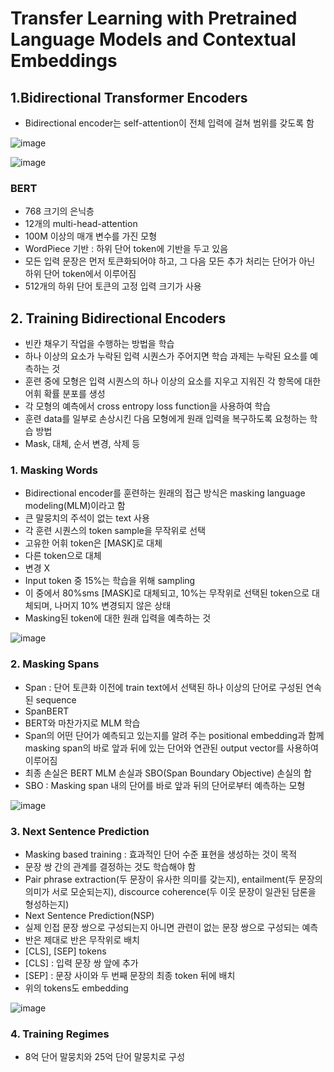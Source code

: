 # Transfer Learning with Pretrained Language Models and Contextual Embeddings

## 1.Bidirectional Transformer Encoders

- Bidirectional encoder는 self-attention이 전체 입력에 걸쳐 범위를 갖도록 함

![image](https://user-images.githubusercontent.com/80622859/204095708-946f53d1-35e7-4db3-b495-2a29e96d5bb8.png)

![image](https://user-images.githubusercontent.com/80622859/204095759-39c23850-4627-428c-bae7-3bed7a8a8c73.png)

### BERT

- 768 크기의 은닉층
- 12개의 multi-head-attention
- 100M 이상의 매개 변수를 가진 모형
- WordPiece 기반 : 하위 단어 token에 기반을 두고 있음
- 모든 입력 문장은 먼저 토큰화되어야 하고, 그 다음 모든 추가 처리는 단어가 아닌 하위 단어 token에서 이루어짐
- 512개의 하위 단어 토큰의 고정 입력 크기가 사용


## 2. Training Bidirectional Encoders
- 빈칸 채우기 작업을 수행하는 방법을 학습
- 하나 이상의 요소가 누락된 입력 시퀀스가 주어지면 학습 과제는 누락된 요소를 예측하는 것
- 훈련 중에 모형은 입력 시퀀스의 하나 이상의 요소를 지우고 지워진 각 항목에 대한 어휘 확률 분포를 생성
- 각 모형의 예측에서 cross entropy loss function을 사용하여 학습
- 훈련 data를 일부로 손상시킨 다음 모형에게 원래 입력을 복구하도록 요청하는 학습 방법
- Mask, 대체, 순서 변경, 삭제 등

### 1. Masking Words
- Bidirectional encoder를 훈련하는 원래의 접근 방식은 masking language modeling(MLM)이라고 함
- 큰 말뭉치의 주석이 없는 text 사용
- 각 훈련 시퀀스의 token sample을 무작위로 선택
- 고유한 어휘 token은 [MASK]로 대체
- 다른 token으로 대체
- 변경 X
- Input token 중 15%는 학습을 위해 sampling
- 이 중에서 80%sms [MASK]로 대체되고, 10%는 무작위로 선택된 token으로 대체되며, 나머지 10% 변경되지 않은 상태
- Masking된 token에 대한 원래 입력을 예측하는 것

![image](https://user-images.githubusercontent.com/80622859/204096144-8a6b0f55-2c1d-48e6-aeeb-f480c35dcae3.png)

### 2. Masking Spans
- Span : 단어 토큰화 이전에 train text에서 선택된 하나 이상의 단어로 구성된 연속된 sequence
- SpanBERT
- BERT와 마찬가지로 MLM 학습
- Span의 어떤 단어가 예측되고 있는지를 알려 주는 positional embedding과 함께 masking span의 바로 앞과 뒤에 있는 단어와 연관된 output vector를 사용하여 이루어짐 
- 최종 손실은 BERT MLM 손실과 SBO(Span Boundary Objective) 손실의 합
- SBO : Masking span 내의 단어를 바로 앞과 뒤의 단어로부터 예측하는 모형

![image](https://user-images.githubusercontent.com/80622859/204096380-54703ce4-4ccf-4c57-a7c6-3069fa497d91.png)

### 3. Next Sentence Prediction

- Masking based training : 효과적인 단어 수준 표현을 생성하는 것이 목적
- 문장 쌍 간의 관계를 결정하는 것도 학습해야 함
- Pair phrase extraction(두 문장이 유사한 의미를 갖는지), entailment(두 문장의 의미가 서로 모순되는지), discource coherence(두 이웃 문장이 일관된 담론을 형성하는지)
- Next Sentence Prediction(NSP)
- 실제 인접 문장 쌍으로 구성되는지 아니면 관련이 없는 문장 쌍으로 구성되는 예측
- 반은 제대로 반은 무작위로 배치
- [CLS], [SEP] tokens
- [CLS] : 입력 문장 쌍 앞에 추가
- [SEP] : 문장 사이와 두 번째 문장의 최종 token 뒤에 배치
- 위의 tokens도 embedding

![image](https://user-images.githubusercontent.com/80622859/204096608-f4d0bb36-d110-4a8f-9ab0-9a8a3b17daf3.png)

### 4. Training Regimes
- 8억 단어 말뭉치와 25억 단어 말뭉치로 구성
